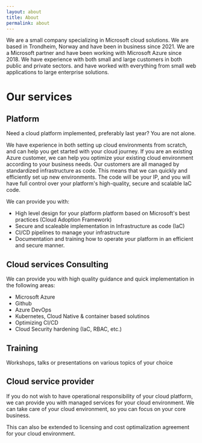 ```yaml
---
layout: about
title: About
permalink: about
---
```


We are a small company specializing in Microsoft cloud solutions. We are based in Trondheim, Norway and have been in business since 2021. We are a Microsoft partner and have been working with Microsoft Azure since 2018. We have experience with both small and large customers in both public and private sectors. and have worked with everything from small web applications to large enterprise solutions.

# Our services

## Platform

Need a cloud platform implemented, preferably last year? You are not alone.

We have experience in both setting up cloud environments from scratch, and can help you get started with your cloud journey. If you are an existing Azure customer, we can help you optimize your existing cloud environment according to your business needs.
Our customers are all managed by standardized infrastructure as code. This means that we can quickly and efficiently set up new environments. The code will be your IP, and you will have full control over your platform's high-quality, secure and scalable IaC code.

We can provide you with:
- High level design for your platform platform based on Microsoft's best practices (Cloud Adoption Framework)
- Secure and scaleable implementation in Infrastructure as code (IaC)
- CI/CD pipelines to manage your infrastructure
- Documentation and training how to operate your platform in an efficient and secure manner.

## Cloud services Consulting

We can provide you with high quality guidance and quick implementation in the following areas: 

  - Microsoft Azure
  - Github
  - Azure DevOps
  - Kubernetes, Cloud Native & container based solutinos
  - Optimizing CI/CD
  - Cloud Security hardening (IaC, RBAC, etc.)

## Training

Workshops, talks or presentations on various topics of your choice

## Cloud service provider

If you do not wish to have operational responsibility of your cloud platform, we can provide you with managed services for your cloud environment. We can take care of your cloud environment, so you can focus on your core business.

This can also be extended to licensing and cost optimalization agreement for your cloud environment.